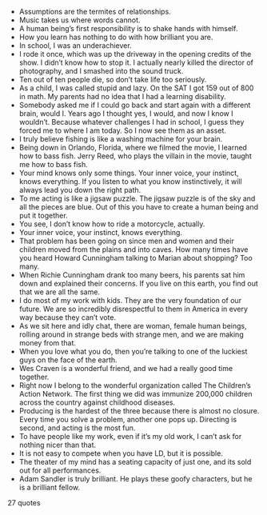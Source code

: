  - Assumptions are the termites of relationships.
 - Music takes us where words cannot.
 - A human being’s first responsibility is to shake hands with himself.
 - How you learn has nothing to do with how brilliant you are.
 - In school, I was an underachiever.
 - I rode it once, which was up the driveway in the opening credits of the show. I didn’t know how to stop it. I actually nearly killed the director of photography, and I smashed into the sound truck.
 - Ten out of ten people die, so don’t take life too seriously.
 - As a child, I was called stupid and lazy. On the SAT I got 159 out of 800 in math. My parents had no idea that I had a learning disability.
 - Somebody asked me if I could go back and start again with a different brain, would I. Years ago I thought yes, I would, and now I know I wouldn’t. Because whatever challenges I had in school, I guess they forced me to where I am today. So I now see them as an asset.
 - I truly believe fishing is like a washing machine for your brain.
 - Being down in Orlando, Florida, where we filmed the movie, I learned how to bass fish. Jerry Reed, who plays the villain in the movie, taught me how to bass fish.
 - Your mind knows only some things. Your inner voice, your instinct, knows everything. If you listen to what you know instinctively, it will always lead you down the right path.
 - To me acting is like a jigsaw puzzle. The jigsaw puzzle is of the sky and all the pieces are blue. Out of this you have to create a human being and put it together.
 - You see, I don’t know how to ride a motorcycle, actually.
 - Your inner voice, your instinct, knows everything.
 - That problem has been going on since men and women and their children moved from the plains and into caves. How many times have you heard Howard Cunningham talking to Marian about shopping? Too many.
 - When Richie Cunningham drank too many beers, his parents sat him down and explained their concerns. If you live on this earth, you find out that we are all the same.
 - I do most of my work with kids. They are the very foundation of our future. We are so incredibly disrespectful to them in America in every way because they can’t vote.
 - As we sit here and idly chat, there are woman, female human beings, rolling around in strange beds with strange men, and we are making money from that.
 - When you love what you do, then you’re talking to one of the luckiest guys on the face of the earth.
 - Wes Craven is a wonderful friend, and we had a really good time together.
 - Right now I belong to the wonderful organization called The Children’s Action Network. The first thing we did was immunize 200,000 children across the country against childhood diseases.
 - Producing is the hardest of the three because there is almost no closure. Every time you solve a problem, another one pops up. Directing is second, and acting is the most fun.
 - To have people like my work, even if it’s my old work, I can’t ask for nothing nicer than that.
 - It is not easy to compete when you have LD, but it is possible.
 - The theater of my mind has a seating capacity of just one, and its sold out for all performances.
 - Adam Sandler is truly brilliant. He plays these goofy characters, but he is a brilliant fellow.

27 quotes